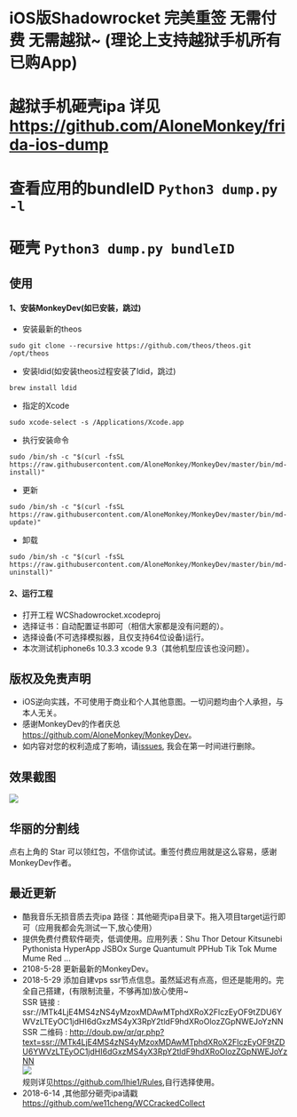 # iOS版Shadowrocket 完美重签 无需付费 无需越狱~ (理论上支持越狱手机所有已购App)
# 越狱手机砸壳ipa 详见<https://github.com/AloneMonkey/frida-ios-dump>
# 查看应用的bundleID ```Python3 dump.py -l```
# 砸壳 ```Python3 dump.py bundleID```


## 使用

#### 1、安装MonkeyDev(如已安装，跳过)

- 安装最新的theos

```
sudo git clone --recursive https://github.com/theos/theos.git /opt/theos
```

- 安装ldid(如安装theos过程安装了ldid，跳过)

```
brew install ldid
```

- 指定的Xcode

```
sudo xcode-select -s /Applications/Xcode.app
```

- 执行安装命令

```
sudo /bin/sh -c "$(curl -fsSL https://raw.githubusercontent.com/AloneMonkey/MonkeyDev/master/bin/md-install)"
```

- 更新

```
sudo /bin/sh -c "$(curl -fsSL https://raw.githubusercontent.com/AloneMonkey/MonkeyDev/master/bin/md-update)"
```

- 卸载

```
sudo /bin/sh -c "$(curl -fsSL https://raw.githubusercontent.com/AloneMonkey/MonkeyDev/master/bin/md-uninstall)"
```

#### 2、运行工程

- 打开工程 WCShadowrocket.xcodeproj 
- 选择证书：自动配置证书即可（相信大家都是没有问题的）。
- 选择设备(不可选择模拟器，且仅支持64位设备)运行。
- 本次测试机iphone6s 10.3.3 xcode 9.3（其他机型应该也没问题）。


## 版权及免责声明

- iOS逆向实践，不可使用于商业和个人其他意图。一切问题均由个人承担，与本人无关。
- 感谢MonkeyDev的作者庆总<https://github.com/AloneMonkey/MonkeyDev>。
- 如内容对您的权利造成了影响，请[issues](https://github.com/we11cheng/WCShadowrocket/issues), 我会在第一时间进行删除。



## 效果截图

![](http://p2bzzkn05.bkt.clouddn.com/18-4-10/70735207.jpg)


## 华丽的分割线

点右上角的 Star 可以领红包，不信你试试。重签付费应用就是这么容易，感谢MonkeyDev作者。

## 最近更新

- 酷我音乐无损音质去壳ipa 路径：其他砸壳ipa目录下。拖入项目target运行即可（应用我都会先测试一下,放心使用）     
- 提供免费付费软件砸壳，低调使用。应用列表：Shu Thor Detour Kitsunebi Pythonista HyperApp JSBOx Surge Quantumult PPHub Tik Tok Mume Mume Red ...
- 2108-5-28 更新最新的MonkeyDev。
- 2018-5-29 添加自建vps ssr节点信息。虽然延迟有点高，但还是能用的。完全自己搭建，(有限制流量，不够再加)放心使用~  
 SSR   链接 : ssr://MTk4LjE4MS4zNS4yMzoxMDAwMTphdXRoX2FlczEyOF9tZDU6YWVzLTEyOC1jdHI6dGxzMS4yX3RpY2tldF9hdXRoOlozZGpNWEJoYzNN   
 SSR 二维码 : http://doub.pw/qr/qr.php?text=ssr://MTk4LjE4MS4zNS4yMzoxMDAwMTphdXRoX2FlczEyOF9tZDU6YWVzLTEyOC1jdHI6dGxzMS4yX3RpY2tldF9hdXRoOlozZGpNWEJoYzNN   
![](http://p2bzzkn05.bkt.clouddn.com/18-5-29/71122417.jpg)  
规则详见<https://github.com/lhie1/Rules>,自行选择使用。
- 2018-6-14 ,其他部分砸壳ipa请戳<https://github.com/we11cheng/WCCrackedCollect>



